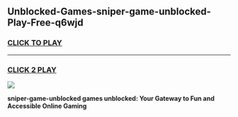 
## Unblocked-Games-sniper-game-unblocked-Play-Free-q6wjd
<h3>
<a href="https://premium76.site?title=sniper-game-unblocked&ref=17A">CLICK TO PLAY</a></h3>
<hr>

<h3>
<a href="https://premium76.site?title=sniper-game-unblocked&ref=17A">CLICK 2 PLAY</a>
  
</h3>

<a href="https://premium76.site?title=sniper-game-unblocked&ref=17A"><img src="https://clearcache.store/games.png"></a>


**sniper-game-unblocked games unblocked: Your Gateway to Fun and Accessible Online Gaming**
